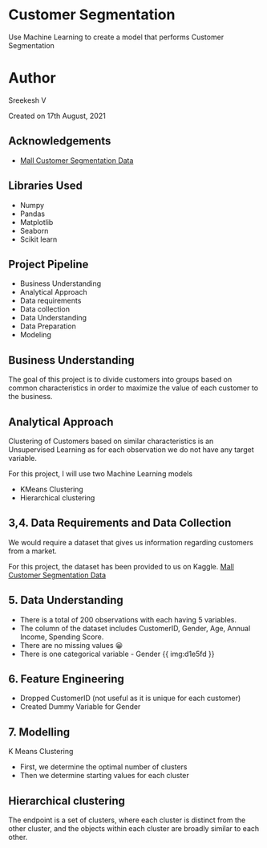 # Customer Segmentation

Use Machine Learning to create a model that performs Customer Segmentation

# Author

Sreekesh V

 Created on 17th August, 2021

## Acknowledgements

 - [Mall Customer Segmentation Data](https://www.kaggle.com/vjchoudhary7/customer-segmentation-tutorial-in-python)
 
## Libraries Used
- Numpy
- Pandas
- Matplotlib
- Seaborn
- Scikit learn

## Project Pipeline

- Business Understanding
- Analytical Approach
- Data requirements
- Data collection
- Data Understanding
- Data Preparation
- Modeling

## Business Understanding

The goal of this project is to divide customers into groups based on common characteristics in order to maximize the value of each customer to the business.


## Analytical Approach 

Clustering of Customers based on similar characteristics is an Unsupervised Learning as for each observation we do not have any target variable. 

For this project, I will use two Machine Learning models
- KMeans Clustering 
- Hierarchical clustering


## 3,4. Data Requirements and Data Collection

We would require a dataset that gives us information regarding customers from a market. 

For this project, the dataset has been provided to us on Kaggle. [Mall Customer Segmentation Data](https://www.kaggle.com/vjchoudhary7/customer-segmentation-tutorial-in-python)


## 5. Data Understanding

- There is a total of 200 observations with each having 5 variables.
- The column of the dataset includes CustomerID, Gender, Age, Annual Income, Spending Score.
- There are no missing values 😀
- There is one categorical variable - Gender
{{ img:d1e5fd }}


## 6. Feature Engineering

- Dropped CustomerID (not useful as it is unique for each customer) 
- Created Dummy Variable for Gender 

## 7. Modelling

K Means Clustering
- First, we determine the optimal number of clusters
- Then we determine starting values for each cluster

## Hierarchical clustering

The endpoint is a set of clusters, where each cluster is distinct from the other cluster, and the objects within each cluster are broadly similar to each other.
